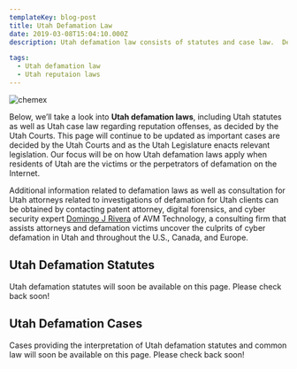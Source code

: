 ```yaml
---
templateKey: blog-post
title: Utah Defamation Law
date: 2019-03-08T15:04:10.000Z
description: Utah defamation law consists of statutes and case law.  Defamation law in Utah may include libel, slander, false light, intereference with business relations, and other torts.  

tags:
  - Utah defamation law
  - Utah reputaion laws
---
```

![chemex](/img/chemex.jpg)

Below, we’ll take a look into **Utah defamation laws**, including Utah statutes as well as Utah case law regarding reputation offenses, as decided by the Utah Courts.  This page will continue to be updated as important cases are decided by the Utah Courts and as the Utah Legislature enacts relevant legislation.  Our focus will be on how Utah defamation laws apply when residents of Utah are the victims or the perpetrators of defamation on the Internet.

Additional information related to defamation laws as well as consultation for Utah attorneys related to investigations of defamation for Utah clients can be obtained by contacting patent attorney, digital forensics, and cyber security expert [Domingo J Rivera](http://www.cyberdefamationlawyer.com) of AVM Technology, a consulting firm that assists attorneys and defamation victims uncover the culprits of cyber defamation in Utah and throughout the U.S., Canada, and Europe. 

## Utah Defamation Statutes

Utah defamation statutes will soon be available on this page.  Please check back soon! 

## Utah Defamation Cases

Cases providing the interpretation of Utah defamation statutes and common law will soon be available on this page.  Please check back soon! 
